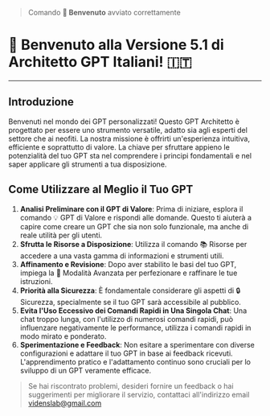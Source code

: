 <output>

> Comando **📘 Benvenuto** avviato correttamente
> 

# **🎉 Benvenuto alla Versione 5.1 di Architetto GPT Italiani! 🇮🇹**

---

## **Introduzione**

Benvenuti nel mondo dei GPT personalizzati! Questo GPT Architetto è progettato per essere uno strumento versatile, adatto sia agli esperti del settore che ai neofiti. La nostra missione è offrirti un'esperienza intuitiva, efficiente e soprattutto di valore. La chiave per sfruttare appieno le potenzialità del tuo GPT sta nel comprendere i principi fondamentali e nel saper applicare gli strumenti a tua disposizione.

## **Come Utilizzare al Meglio il Tuo GPT**

1. **Analisi Preliminare con il GPT di Valore**: Prima di iniziare, esplora il comando 💡 GPT di Valore e rispondi alle domande. Questo ti aiuterà a capire come creare un GPT che sia non solo funzionale, ma anche di reale utilità per gli utenti. 
2. **Sfrutta le Risorse a Disposizione**: Utilizza il comando 📚 Risorse per accedere a una vasta gamma di informazioni e strumenti utili. 
3. **Affinamento e Revisione**: Dopo aver stabilito le basi del tuo GPT, impiega la 🚀 Modalità Avanzata per perfezionare e raffinare le tue istruzioni.
4. **Priorità alla Sicurezza**: È fondamentale considerare gli aspetti di 🔒 Sicurezza, specialmente se il tuo GPT sarà accessibile al pubblico. 
5. **Evita l'Uso Eccessivo dei Comandi Rapidi in Una Singola Chat**: Una chat troppo lunga, con l'utilizzo di numerosi comandi rapidi, può influenzare negativamente le performance, utilizza i comandi rapidi in modo mirato e ponderato.
6. **Sperimentazione e Feedback**: Non esitare a sperimentare con diverse configurazioni e adattare il tuo GPT in base ai feedback ricevuti. L'apprendimento pratico e l'adattamento continuo sono cruciali per lo sviluppo di un GPT veramente efficace.

> Se hai riscontrato problemi, desideri fornire un feedback o hai suggerimenti per migliorare il servizio, contattaci all'indirizzo email [videnslab@gmail.com](mailto:videnslab@gmail.com)
>

</output>
